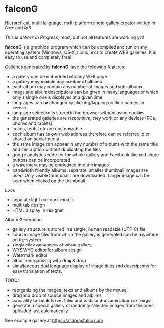 # falconG
Hierarchical, multi language, multi platform photo gallery creator
    written in C++ and Qt5

*This is a Work In Progress*, most, but not all features are working yet!

**falconG** is a graphical program which can be compiled and 
run on any operating system (Windows, OS-X, Linux, etc) to 
create WEB galleries. It is easy to use and completely free!

Galleries generated by **falconG** have the following features:

 - a gallery can be embedded into any WEB page
 - a gallery may contain any number of albums
 - each album may contain any number of images and sub-albums
 - image and album descriptions can be given in many languages 
    of which only a single one is displayed at a given time
 - languages can be changed by clicking/tapping on their names
   on screen
 - language selection is stored in the browser without using
   cookies
 - the generated galleries are *responsive*, they work on any 
   devices (PCs, phones and tablets)
 - colors, fonts, etc are customizable
 - each album has its own web address therefore can be referred
   to or shared on social media
 - the same image can appear in any number of albums with the same
   title and description without duplicating the files
 - google analytics code for the whole gallery and 
   Facebook like and share buttons can be incorporated
 - a watermark may be embedded into the images
 - bandwidth friendly albums: separate, smaller thumbnail 
   images are used. Only visible thumbnails are downloaded.
   Larger image can be seen when clicked on the thumbnail.

Look
 - separate light and dark modes
 - multi tab design
 - HTML display in designer

Album Generation

 - gallery structure is stored in a single, human readable (UTF-8) file
 - source image files from which the gallery is generated
   can be anywhere on the system
 - single click generation of whole gallery
 - WYSIWYG editor for album design
 - Watermark editor
 - album reorganizing with drag & drop
 - simultaneous dual language display of image titles and 
   descriptions for easy translation of texts.

 
 TODO:
  - reorganizing the images, texts and albums by the mouse
  - drag and drop of source images and albums
  - capability to set different titles and texts to the 
    same album or image
  - generate a special gallery of randomly selected images 
    from the ones uploaded last automatically

 
See example gallery at https://andreasfalco.com
